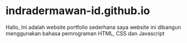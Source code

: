 # indradermawan-id.github.io

Hallo, Ini adalah website portfolio sederhana saya
website ini dibangun menggunakan bahasa pemrograman HTML, CSS dan Javascript

